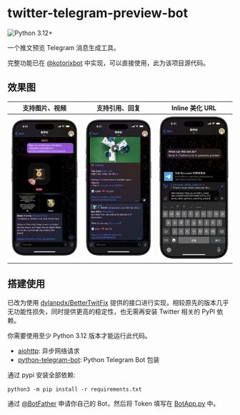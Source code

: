 # twitter-telegram-preview-bot

![Python 3.12+](https://img.shields.io/badge/python-3.12+-blue.svg)



一个推文预览 Telegram 消息生成工具。

完整功能已在 [@kotorixbot](https://t.me/kotorixbot) 中实现，可以直接使用，此为该项目源代码。

## 效果图

| 支持图片、视频                   | 支持引用、回复                      | Inline 美化 URL                    |
| -------------------------------- | ----------------------------------- | ---------------------------------- |
| ![media](images/media-group.png) | ![视频消息](images/quote-video.png) | ![内联消息](images/inline-url.png) |

## 搭建使用

已改为使用 [dylanpdx/BetterTwitFix](https://github.com/dylanpdx/BetterTwitFix) 提供的接口进行实现，相较原先的版本几乎无功能性损失，同时提供更高的稳定性，也无需再安装 Twitter 相关的 PyPI 依赖。

你需要使用至少 Python 3.12 版本才能运行此代码。

* [aiohttp](https://github.com/aio-libs/aiohttp): 异步网络请求
* [python-telegram-bot](https://github.com/python-telegram-bot/python-telegram-bot): Python Telegram Bot 包装

通过 pypi 安装全部依赖:

``` shell
python3 -m pip install -r requirements.txt
```

通过 [@BotFather](https://t.me/botfather) 申请你自己的 Bot，然后将 Token 填写在 [BotApp.py](BotApp.py) 中。
